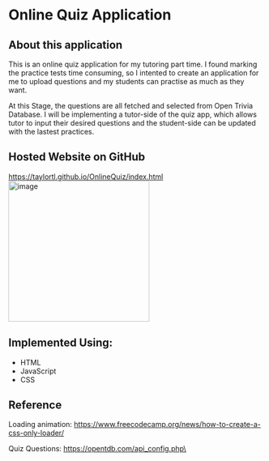 # Online Quiz Application

## About this application
This is an online quiz application for my tutoring part time. I found marking the practice tests time consuming, so I intented to create an application for me to upload questions and my students can practise as much as they want. 

At this Stage, the questions are all fetched and selected from Open Trivia Database. I will be implementing a tutor-side of the quiz app, which allows tutor to input their desired questions and the student-side can be updated with the lastest practices.

## Hosted Website on GitHub
https://taylortl.github.io/OnlineQuiz/index.html \
<img width="278" alt="image" src="https://user-images.githubusercontent.com/91409130/168538504-1d7dce58-ccca-4021-9bd1-22d5d1c04ee1.png">

## Implemented Using:
- HTML
- JavaScript
- CSS 

## Reference
Loading animation: https://www.freecodecamp.org/news/how-to-create-a-css-only-loader/ 

Quiz Questions: https://opentdb.com/api_config.php\


